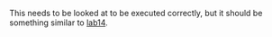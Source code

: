 This needs to be looked at to be executed correctly, but it should be something similar to [lab14](../lab14/).
